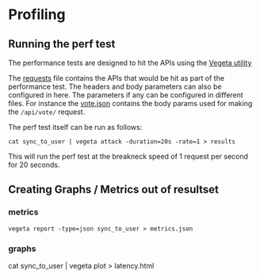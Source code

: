 # Profiling

## Running the perf test
The performance tests are designed to hit the APIs using the [Vegeta utility](https://github.com/tsenart/vegeta)

The [requests](./requests) file contains the APIs that would be hit as part of the performance test. The headers and body parameters can also be configured in here.
The parameters if any can be configured in different files. For instance the [vote.json](./vote.json) contains the body params used for making the `/api/vote/` request.

The perf test itself can be run as follows:
```
cat sync_to_user | vegeta attack -duration=20s -rate=1 > results
```
This will run the perf test at the breakneck speed of 1 request per second for 20 seconds.

## Creating Graphs / Metrics out of resultset
### metrics
```
vegeta report -type=json sync_to_user > metrics.json
```
### graphs
cat sync_to_user | vegeta plot > latency.html
```
